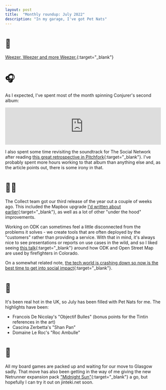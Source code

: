 ```yaml
---
layout: post
title:  "Monthly roundup: July 2022"
description: "In my garage, I've got Pet Nats"
---
```


# 🎸

[Weezer, Weezer and more Weezer.](/2022/07/20/best-of-the-month-june-2022.html){:target="_blank"}

# 🎧

As I expected, I've spent most of the month spinning Conjurer's second album:

<iframe style="border: 0; width: 100%; height: 120px;" src="https://bandcamp.com/EmbeddedPlayer/album=2582856030/size=large/bgcol=ffffff/linkcol=0687f5/tracklist=false/artwork=small/transparent=true/" seamless><a href="https://conjureruk.bandcamp.com/album/p-thos">Páthos by Conjurer</a></iframe>

I also spent some time revisiting the soundtrack for The Social Network after reading [this great retrospective in Pitchfork](https://pitchfork.com/reviews/albums/trent-reznor-atticus-ross-the-social-network/?utm_source=pocket_mylist){:target="_blank"}. I've probably spent more hours working to that album than anything else and, as the article points out, there is some irony in that.

# 👨‍💻

The Collect team got our third release of the year out a couple of weeks ago. This included the Mapbox upgrade [I'd written about earlier](/2022/07/04/mapbox.html){:target="_blank"}, as well as a lot of other "under the hood" improvements. 

Working on ODK can sometimes feel a little disconnected from the problems it solves - we create tools that are often deployed by the "customers" rather than providing a service. With that in mind, it's always nice to see presentations or reports on use cases in the wild, and so I liked seeing [this talk](https://www.youtube.com/watch?v=qgk9al1rluE){:target="_blank"} around how ODK and Open Street Map are used by firefighters in Colorado.

On a somewhat related note, [the tech world is crashing down so now is the best time to get into social impact](https://www.linkedin.com/pulse/tech-world-crashing-down-here-4-reasons-why-now-best-time-sims/?trackingId=0stT90sDVsya8z7rsMN3Jw%3D%3D&utm_source=pocket_mylist){:target="_blank"}.

# 🍷

It's been real hot in the UK, so July has been filled with Pet Nats for me. The highlights have been:

* Francois De Nicolay's "Objectif Bulles" (bonus points for the Tintin references in the art)
* Cascina Zerbetta's "Shan Pan"
* Domaine Le Roc's "Roc Ambulle"

# 🎲

All my board games are packed up and waiting for our move to Glasgow sadly. That move has also been getting in the way of me giving the new Netrunner expansion pack ["Midnight Sun"](https://nisei.net/products/midnight-sun/){:target="_blank"} a go, but hopefully I can try it out on jinteki.net soon.